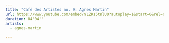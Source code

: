 ```yaml
---
title: "Café des Artistes no. 9: Agnes Martin"
url: https://www.youtube.com/embed/YLZRs5tnlU0?autoplay=1&start=0&rel=0
duration: 84'04''
artists:
  - agnes-martin

---
```


